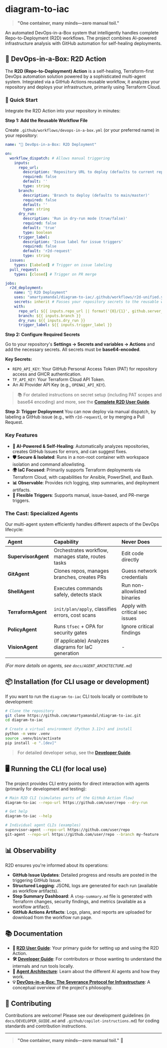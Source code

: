 # diagram-to-iac

> **"One container, many minds—zero manual toil."**

An automated DevOps-in-a-Box system that intelligently handles complete Repo-to-Deployment (R2D) workflows. The project combines AI-powered infrastructure analysis with GitHub automation for self-healing deployments.

## 🚀 DevOps-in-a-Box: R2D Action

The **R2D (Repo-to-Deployment) Action** is a self-healing, Terraform-first DevOps automation solution powered by a sophisticated multi-agent system. Integrated via a GitHub Actions reusable workflow, it analyzes your repository and deploys your infrastructure, primarily using Terraform Cloud.

### 🎯 Quick Start

Integrate the R2D Action into your repository in minutes:

**Step 1: Add the Reusable Workflow File**

Create `.github/workflows/devops-in-a-box.yml` (or your preferred name) in your repository:

```yaml
name: "🤖 DevOps-in-a-Box: R2D Deployment"

on:
  workflow_dispatch: # Allows manual triggering
    inputs:
      repo_url:
        description: 'Repository URL to deploy (defaults to current repo)'
        required: false
        default: ''
        type: string
      branch:
        description: 'Branch to deploy (defaults to main/master)'
        required: false
        default: ''
        type: string
      dry_run:
        description: 'Run in dry-run mode (true/false)'
        required: false
        default: 'true'
        type: boolean
      trigger_label:
        description: 'Issue label for issue triggers'
        required: false
        default: 'r2d-request'
        type: string
  issues:
    types: [labeled] # Trigger on issue labeling
  pull_request:
    types: [closed] # Trigger on PR merge

jobs:
  r2d_deployment:
    name: "🚀 R2D Deployment"
    uses: "amartyamandal/diagram-to-iac/.github/workflows/r2d-unified.yml@main"
    secrets: inherit # Passes your repository secrets to the reusable workflow
    with:
      repo_url: ${{ inputs.repo_url || format('{0}/{1}', github.server_url, github.repository) }}
      branch: ${{ inputs.branch }}
      dry_run: ${{ inputs.dry_run }}
      trigger_label: ${{ inputs.trigger_label }}
```

**Step 2: Configure Required Secrets**

Go to your repository's **Settings → Secrets and variables → Actions** and add the necessary secrets. All secrets must be **base64-encoded**.

**Key Secrets:**
*   `REPO_API_KEY`: Your GitHub Personal Access Token (PAT) for repository access and GHCR authentication.
*   `TF_API_KEY`: Your Terraform Cloud API Token.
*   An AI Provider API Key (e.g., `OPENAI_API_KEY`).

> 📚 For detailed instructions on secret setup (including PAT scopes and base64 encoding) and more, see the **[Complete R2D User Guide](docs/R2D_USER_GUIDE.md)**.

**Step 3: Trigger Deployment**
You can now deploy via manual dispatch, by labeling a GitHub issue (e.g., with `r2d-request`), or by merging a Pull Request.

### Key Features

- **🤖 AI-Powered & Self-Healing**: Automatically analyzes repositories, creates GitHub Issues for errors, and can suggest fixes.
- **🛡️ Secure & Isolated**: Runs in a non-root container with workspace isolation and command allowlisting.
- **🌍 IaC Focused**: Primarily supports Terraform deployments via Terraform Cloud, with capabilities for Ansible, PowerShell, and Bash.
- **📊 Observable**: Provides rich logging, step summaries, and deployment artifacts.
- **🔄 Flexible Triggers**: Supports manual, issue-based, and PR-merge triggers.

### The Cast: Specialized Agents

Our multi-agent system efficiently handles different aspects of the DevOps lifecycle:

| Agent             | Capability                                         | Never Does                     |
| :---------------- | :------------------------------------------------- | :----------------------------- |
| **SupervisorAgent** | Orchestrates workflow, manages state, routes tasks | Edit code directly             |
| **GitAgent**        | Clones repos, manages branches, creates PRs        | Guess network credentials      |
| **ShellAgent**      | Executes commands safely, detects stack            | Run non-allowlisted binaries |
| **TerraformAgent**  | `init/plan/apply`, classifies errors, cost scans   | Apply with critical sec issues |
| **PolicyAgent**     | Runs `tfsec` + OPA for security gates              | Ignore critical findings       |
| **VisionAgent**     | (If applicable) Analyzes diagrams for IaC generation | -                              |

*(For more details on agents, see `docs/AGENT_ARCHITECTURE.md`)*

## 📦 Installation (for CLI usage or development)

If you want to run the `diagram-to-iac` CLI tools locally or contribute to development:

```bash
# Clone the repository
git clone https://github.com/amartyamandal/diagram-to-iac.git
cd diagram-to-iac

# Create a virtual environment (Python 3.11+) and install
python -m venv .venv
source .venv/bin/activate
pip install -e ".[dev]"
```
> For detailed developer setup, see the **[Developer Guide](docs/DEVELOPER_GUIDE.md)**.

## 🖥️ Running the CLI (for local use)

The project provides CLI entry points for direct interaction with agents (primarily for development and testing):

```bash
# Main R2D CLI (simulates parts of the GitHub Action flow)
diagram-to-iac --repo-url https://github.com/user/repo --dry-run

# Get help
diagram-to-iac --help

# Individual agent CLIs (examples)
supervisor-agent --repo-url https://github.com/user/repo
git-agent --repo-url https://github.com/user/repo --branch my-feature
```

## 📊 Observability

R2D ensures you're informed about its operations:

*   **GitHub Issue Updates**: Detailed progress and results are posted in the triggering GitHub Issue.
*   **Structured Logging**: JSONL logs are generated for each run (available as workflow artifacts).
*   **Step Summary Dashboard**: A `step-summary.md` file is generated with Terraform changes, security findings, and metrics (available as a workflow artifact).
*   **GitHub Actions Artifacts**: Logs, plans, and reports are uploaded for download from the workflow run page.

## 📚 Documentation

*   **🎯 [R2D User Guide](docs/R2D_USER_GUIDE.md)**: Your primary guide for setting up and using the R2D Action.
*   **🛠️ [Developer Guide](docs/DEVELOPER_GUIDE.md)**: For contributors or those wanting to understand the internals and run tools locally.
*   **🤖 [Agent Architecture](docs/AGENT_ARCHITECTURE.md)**: Learn about the different AI agents and how they work.
*   **💡 [DevOps-in-a-Box: The Severance Protocol for Infrastructure](DEVOPS_IN_A_BOX_ARTICLE.md)**: A conceptual overview of the project's philosophy.

## 🤝 Contributing

Contributions are welcome! Please see our development guidelines (in `docs/DEVELOPER_GUIDE.md` and `.github/copilot-instructions.md`) for coding standards and contribution instructions.

---

> **"One container, many minds—zero manual toil."** 🤖
